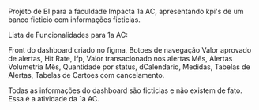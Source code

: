 Projeto de BI para a faculdade Impacta 1a AC, apresentando kpi's de um banco ficticio com informações ficticias.

Lista de Funcionalidades para 1a AC:

  Front do dashboard criado no figma,
  Botoes de navegação
  Valor aprovado de alertas,
  Hit Rate,
  Ifp,
  Valor transacionado nos alertas Mês,
  Alertas Volumetria Mês,
  Quantidade por status,
  dCalendario, Medidas, Tabelas de Alertas, Tabelas de Cartoes com cancelamento.

  Todas as informações do dashboard são ficticias e não existem de fato.
  Essa é a atividade da 1a AC.
